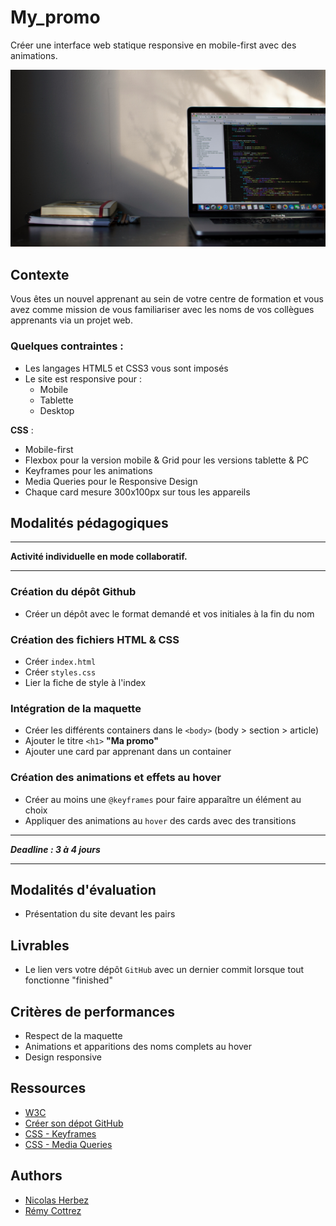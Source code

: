 # My_promo

Créer une interface web statique responsive en mobile-first avec des animations.

![Brief Ma_promo](./brief_my_promo.jpg)


## Contexte

Vous êtes un nouvel apprenant au sein de votre centre de formation et vous avez comme mission de vous familiariser avec les noms de vos collègues apprenants via un projet web.

### Quelques contraintes :
- Les langages HTML5 et CSS3 vous sont imposés
- Le site est responsive pour :
  - Mobile
  - Tablette
  - Desktop

**CSS** :
- Mobile-first
- Flexbox pour la version mobile & Grid pour les versions tablette & PC
- Keyframes pour les animations
- Media Queries pour le Responsive Design
- Chaque card mesure 300x100px sur tous les appareils

## Modalités pédagogiques

---

**Activité individuelle en mode collaboratif.**

---

### Création du dépôt Github

- Créer un dépôt avec le format demandé et vos initiales à la fin du nom


### Création des fichiers HTML & CSS

- Créer `index.html`
- Créer `styles.css`
- Lier la fiche de style à l'index


### Intégration de la maquette

- Créer les différents containers dans le `<body>` (body > section > article)
- Ajouter le titre `<h1>` **"Ma promo"**
- Ajouter une card par apprenant dans un container


### Création des animations et effets au hover

- Créer au moins une `@keyframes` pour faire apparaître un élément au choix
- Appliquer des animations au `hover` des cards avec des transitions

---
 
***Deadline : 3 à 4 jours***

---

## Modalités d'évaluation

- Présentation du site devant les pairs


## Livrables

- Le lien vers votre dépôt `GitHub` avec un dernier commit lorsque tout fonctionne "finished"

## Critères de performances

- Respect de la maquette
- Animations et apparitions des noms complets au hover
- Design responsive


## Ressources

- [W3C](https://validator.w3.org/)
- [Créer son dépot GitHub](https://docs.github.com/fr/repositories/creating-and-managing-repositories/quickstart-for-repositories)
- [CSS - Keyframes](https://developer.mozilla.org/fr/docs/Web/CSS/@keyframes)
- [CSS - Media Queries](https://developer.mozilla.org/fr/docs/Web/CSS/CSS_media_queries/Using_media_queries)


## Authors

- [Nicolas Herbez](https://github.com/nicolas-herbez)
- [Rémy Cottrez](https://github.com/RemyCTRZ)
